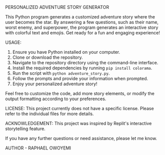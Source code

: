 
PERSONALIZED ADVENTURE STORY GENERATOR 

This Python program generates a customized adventure story where the user becomes the star. By answering a few questions, such as their name, worst enemy, and superpower, the program generates an interactive story with colorful text and emojis. Get ready for a fun and engaging experience!

USAGE:
1. Ensure you have Python installed on your computer.
2. Clone or download the repository.
3. Navigate to the repository directory using the command-line interface.
4. Install the required dependencies by running `pip install colorama`.
5. Run the script with `python adventure_story.py`.
6. Follow the prompts and provide your information when prompted.
7. Enjoy your personalized adventure story!

Feel free to customize the code, add more story elements, or modify the output formatting according to your preferences.

LICENSE:
This project currently does not have a specific license. Please refer to the individual files for more details.

ACKNOWLEDGEMENT:
This project was inspired by Replit's interactive storytelling feature.

If you have any further questions or need assistance, please let me know.


AUTHOR - RAPHAEL OWOYEMI
